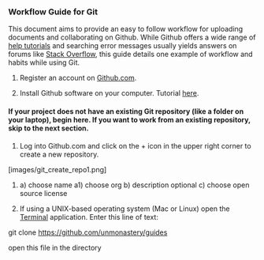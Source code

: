 ### Workflow Guide for Git

This document aims to provide an easy to follow workflow for uploading documents and collaborating on Github. While Github offers a wide range of [help tutorials](https://guides.github.com/activities/hello-world/) and searching error messages usually yields answers on forums like [Stack Overflow](http://stackoverflow.com), this guide details one example of workflow and habits while using Git.

1. Register an account on [Github.com](http://github.com).

1. Install Github software on your computer. Tutorial [here](https://git-scm.com/book/en/v2/Getting-Started-Installing-Git).

#### If your project does not have an existing Git repository (like a folder on your laptop), begin here. If you want to work from an existing repository, skip to the next section.

1. Log into Github.com and click on the + icon in the upper right corner to create a new repository.

[images/git_create_repo1.png]

1. a) choose name
	a1) choose org
	b) description optional
	c) choose open source license

1. If using a UNIX-based operating system (Mac or Linux) open the [Terminal](link) application. Enter this line of text:

git clone https://github.com/unmonastery/guides

open this file in the directory

